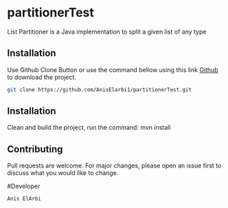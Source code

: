 # partitionerTest

List Partitioner is a Java implementation to split a given list of any type

## Installation

Use Github Clone Button or use the command bellow using this link [Github](https://github.com/AnisElarbi1/partitionerTest.git) to download the project.

```bash
git clone https://github.com/AnisElarbi1/partitionerTest.git
```

## Installation

Clean and build the project, run the command:
mvn install


## Contributing
Pull requests are welcome. For major changes, please open an issue first to discuss what you would like to change.

#Developer
```bash
Anis ElArbi
```
